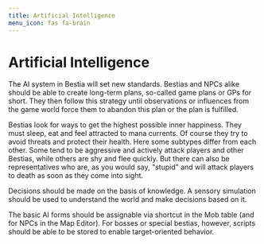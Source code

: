 ```yaml
---
title: Artificial Intelligence
menu_icon: fas fa-brain
---
```

# Artificial Intelligence

The AI system in Bestia will set new standards. Bestias and NPCs alike should be able to create long-term plans,
so-called game plans or GPs for short. They then follow this strategy until observations or influences from the
game world force them to abandon this plan or the plan is fulfilled.

Bestias look for ways to get the highest possible inner happiness. They must sleep, eat and feel attracted to mana
currents. Of course they try to avoid threats and protect their health. Here some subtypes differ from each other.
Some tend to be aggressive and actively attack players and other Bestias, while others are shy and flee quickly.
But there can also be representatives who are, as you would say, "stupid" and will attack players to death as soon as
they come into sight.

Decisions should be made on the basis of knowledge. A sensory simulation should be used to understand the world and
make decisions based on it.

The basic AI forms should be assignable via shortcut in the Mob table (and for NPCs in the Map Editor). For bosses or
special bestias, however, scripts should be able to be stored to enable target-oriented behavior.
